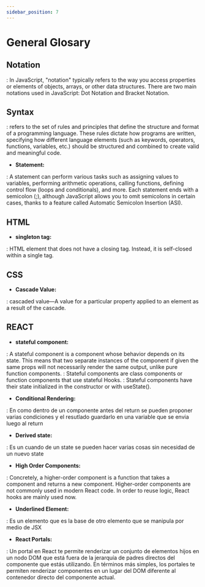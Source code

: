 ```yaml
---
sidebar_position: 7
---
```


# General Glosary

## Notation

: In JavaScript, "notation" typically refers to the way you access properties or elements of objects, arrays, or other data structures. There are two main notations used in JavaScript: Dot Notation and Bracket Notation.

## Syntax

: refers to the set of rules and principles that define the structure and format of a programming language. These rules dictate how programs are written, specifying how different language elements (such as keywords, operators, functions, variables, etc.) should be structured and combined to create valid and meaningful code.

- **Statement:**

: A statement can perform various tasks such as assigning values to variables, performing arithmetic operations, calling functions, defining control flow (loops and conditionals), and more. Each statement ends with a semicolon (;), although JavaScript allows you to omit semicolons in certain cases, thanks to a feature called Automatic Semicolon Insertion (ASI).

## HTML

- **singleton tag:**

: HTML element that does not have a closing tag. Instead, it is self-closed within a single tag.

## CSS

- **Cascade Value:**

: cascaded value—A value for a particular property applied to an element as a
result of the cascade.

## REACT

- **stateful component:**

: A stateful component is a component whose behavior depends on its state. This means that two separate instances of the component if given the same props will not necessarily render the same output, unlike pure function components.
: Stateful components are class components or function components that use stateful Hooks.
: Stateful components have their state initialized in the constructor or with useState().

- **Conditional Rendering:**

: En como dentro de un componente antes del return se pueden proponer varias condiciones y el resutlado guardarlo en una variable que se envia luego al return

- **Derived state:**

: Es un cuando de un state se pueden hacer varias cosas sin necesidad de un nuevo state

- **High Order Components:**

: Concretely, a higher-order component is a function that takes a component and returns a new component. Higher-order components are not commonly used in modern React code. In order to reuse logic, React hooks are mainly used now.

- **Underlined Element:**

: Es un elemento que es la base de otro elemento que se manipula por medio de JSX

- **React Portals:**

: Un portal en React te permite renderizar un conjunto de elementos hijos en un nodo DOM que está fuera de la jerarquía de padres directos del componente que estás utilizando. En términos más simples, los portales te permiten renderizar componentes en un lugar del DOM diferente al contenedor directo del componente actual.
